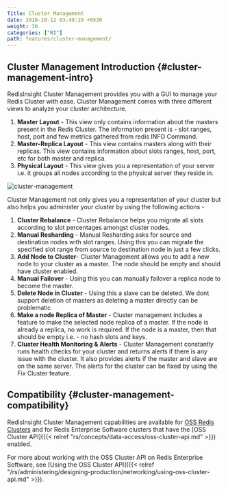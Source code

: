```yaml
---
Title: Cluster Management
date: 2018-10-12 03:49:29 +0530
weight: 30
categories: ["RI"]
path: features/cluster-management/
---
```


## Cluster Management Introduction {#cluster-management-intro}

RedisInsight Cluster Management provides you with a GUI to manage your Redis Cluster with ease. Cluster Management comes with three different views to analyze your cluster architecture.

1. **Master Layout** - This view only contains information about the masters present in the Redis Cluster. The information present is - slot ranges, host, port and few metrics gathered from redis INFO Command.
1. **Master-Replica Layout** - This view contains masters along with their replicas. This view contains information about slots ranges, host, port, etc for both master and replica.
1. **Physical Layout** - This view gives you a representation of your server i.e. it groups all nodes according to the physical server they reside in.

![cluster-management](/images/ri/cluster-management.png)

Cluster Management not only gives you a representation of your cluster but also helps you administer your cluster by using the following actions -

1. **Cluster Rebalance** - Cluster Rebalance helps you migrate all slots according to slot percentages amongst cluster nodes.
1. **Manual Resharding** - Manual Resharding asks for source and destination nodes with slot ranges. Using this you can migrate the specified slot range from source to destination node in just a few clicks.
1. **Add Node to Cluster**- Cluster Management allows you to add a new node to your cluster as a master. The node should be empty and should have cluster enabled.
1. **Manual Failover** - Using this you can manually failover a replica node to become the master.
1. **Delete Node in Cluster** - Using this a slave can be deleted. We dont support deletion of masters as deleting a master directly can be problematic
1. **Make a node Replica of Master** - Cluster management includes a feature to make the selected node replica of a master. If the node is already a replica, no work is required. If the node is a master, then that should be empty i.e. - no hash slots and keys.
1. **Cluster Health Monitoring & Alerts** - Cluster Management constantly runs health checks for your cluster and returns alerts if there is any issue with the cluster. It also provides alerts if the master and slave are on the same server. The alerts for the cluster can be fixed by using the Fix Cluster feature.

## Compatibility {#cluster-management-compatibility}

RedisInsight Cluster Management capabilities are available for [OSS Redis Clusters](https://redis.io/topics/cluster-tutorial) and for Redis Enterprise Software clusters that have the [OSS Cluster API]({{< relref "rs/concepts/data-access/oss-cluster-api.md" >}}) enabled. 

For more about working with the OSS Cluster API on Redis Enterprise Software, see [Using the OSS Cluster API]({{< relref "/rs/administering/designing-production/networking/using-oss-cluster-api.md" >}}).


